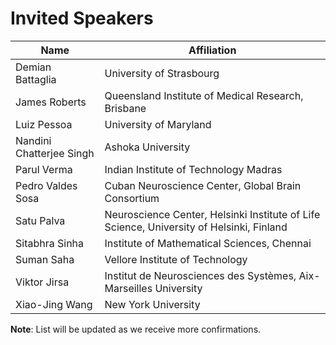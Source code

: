 # Invited Speakers


| Name                     | Affiliation                                                                               |
| ------------------------ | ------------------------------------------------------------------------------------------|
| Demian Battaglia         | University of Strasbourg                                                                  |
| James Roberts            | Queensland Institute of Medical Research, Brisbane                                        |
| Luiz Pessoa              | University of Maryland                                                                    |
| Nandini Chatterjee Singh | Ashoka University                                                                         |
| Parul Verma              | Indian Institute of Technology Madras                                                     |
| Pedro Valdes Sosa        | Cuban Neuroscience Center, Global Brain Consortium                                        |
| Satu Palva               | Neuroscience Center, Helsinki Institute of Life Science, University of Helsinki, Finland  |
| Sitabhra Sinha           | Institute of Mathematical Sciences, Chennai                                               |
| Suman Saha               | Vellore Institute of Technology                                                           |
| Viktor Jirsa             | Institut de Neurosciences des Systèmes, Aix-Marseilles University                         |
| Xiao-Jing Wang           | New York University                                                                       |

**Note**: List will be updated as we receive more confirmations.